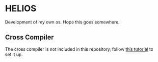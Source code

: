 
# HELIOS

Development of my own os. Hope this goes somewhere.

## Cross Compiler

The cross compiler is not included in this repository, follow [this tutorial](https://wiki.osdev.org/GCC_Cross-Compiler) to set it up.
